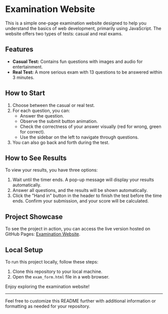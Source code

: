 # Examination Website

This is a simple one-page examination website designed to help you understand the basics of web development, primarily using JavaScript. The website offers two types of tests: casual and real exams.

## Features

- **Casual Test:** Contains fun questions with images and audio for entertainment.
- **Real Test:** A more serious exam with 13 questions to be answered within 3 minutes.

## How to Start

1. Choose between the casual or real test.
2. For each question, you can:
   - Answer the question.
   - Observe the submit button animation.
   - Check the correctness of your answer visually (red for wrong, green for correct).
   - Use the sidebar on the left to navigate through questions.
3. You can also go back and forth during the test.

## How to See Results

To view your results, you have three options:

1. Wait until the timer ends. A pop-up message will display your results automatically.
2. Answer all questions, and the results will be shown automatically.
3. Click the "Hand in" button in the header to finish the test before the time ends. Confirm your submission, and your score will be calculated.

## Project Showcase

To see the project in action, you can access the live version hosted on GitHub Pages: [Examination Website](https://sviatoslav-zubrytskyi.github.io/examination-website/exam_form.html).

## Local Setup

To run this project locally, follow these steps:

1. Clone this repository to your local machine.
2. Open the `exam_form.html` file in a web browser.

Enjoy exploring the examination website!

---

Feel free to customize this README further with additional information or formatting as needed for your repository.
